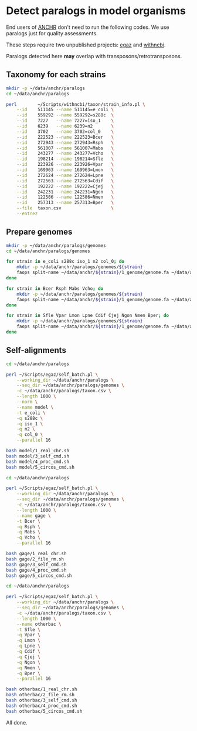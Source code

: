 # Detect paralogs in model organisms

End users of [ANCHR](https://github.com/wang-q/App-Anchr) don't need to run the following codes. We
use paralogs just for quality assessments.

These steps require two unpublished projects: [egaz](https://github.com/wang-q/egaz) and
[withncbi](https://github.com/wang-q/withncbi).

Paralogs detected here **may** overlap with transposons/retrotransposons.

## Taxonomy for each strains

```bash
mkdir -p ~/data/anchr/paralogs
cd ~/data/anchr/paralogs

perl        ~/Scripts/withncbi/taxon/strain_info.pl \
    --id    511145 --name 511145=e_coli \
    --id    559292 --name 559292=s288c  \
    --id    7227   --name 7227=iso_1    \
    --id    6239   --name 6239=n2       \
    --id    3702   --name 3702=col_0    \
    --id    222523 --name 222523=Bcer   \
    --id    272943 --name 272943=Rsph   \
    --id    561007 --name 561007=Mabs   \
    --id    243277 --name 243277=Vcho   \
    --id    198214 --name 198214=Sfle   \
    --id    223926 --name 223926=Vpar   \
    --id    169963 --name 169963=Lmon   \
    --id    272624 --name 272624=Lpne   \
    --id    272563 --name 272563=Cdif   \
    --id    192222 --name 192222=Cjej   \
    --id    242231 --name 242231=Ngon   \
    --id    122586 --name 122586=Nmen   \
    --id    257313 --name 257313=Bper   \
    --file  taxon.csv                   \
    --entrez
```

## Prepare genomes

```bash
mkdir -p ~/data/anchr/paralogs/genomes
cd ~/data/anchr/paralogs/genomes

for strain in e_coli s288c iso_1 n2 col_0; do
    mkdir -p ~/data/anchr/paralogs/genomes/${strain}
    faops split-name ~/data/anchr/${strain}/1_genome/genome.fa ~/data/anchr/paralogs/genomes/${strain}
done

for strain in Bcer Rsph Mabs Vcho; do
    mkdir -p ~/data/anchr/paralogs/genomes/${strain}
    faops split-name ~/data/anchr/${strain}/1_genome/genome.fa ~/data/anchr/paralogs/genomes/${strain}
done

for strain in Sfle Vpar Lmon Lpne Cdif Cjej Ngon Nmen Bper; do
    mkdir -p ~/data/anchr/paralogs/genomes/${strain}
    faops split-name ~/data/anchr/${strain}/1_genome/genome.fa ~/data/anchr/paralogs/genomes/${strain}
done

```

## Self-alignments

```bash
cd ~/data/anchr/paralogs

perl ~/Scripts/egaz/self_batch.pl \
    --working_dir ~/data/anchr/paralogs \
    --seq_dir ~/data/anchr/paralogs/genomes \
    -c ~/data/anchr/paralogs/taxon.csv \
    --length 1000 \
    --norm \
    --name model \
    -t e_coli \
    -q s288c \
    -q iso_1 \
    -q n2 \
    -q col_0 \
    --parallel 16

bash model/1_real_chr.sh
bash model/3_self_cmd.sh
bash model/4_proc_cmd.sh
bash model/5_circos_cmd.sh
```

```bash
cd ~/data/anchr/paralogs

perl ~/Scripts/egaz/self_batch.pl \
    --working_dir ~/data/anchr/paralogs \
    --seq_dir ~/data/anchr/paralogs/genomes \
    -c ~/data/anchr/paralogs/taxon.csv \
    --length 1000 \
    --name gage \
    -t Bcer \
    -q Rsph \
    -q Mabs \
    -q Vcho \
    --parallel 16

bash gage/1_real_chr.sh
bash gage/2_file_rm.sh
bash gage/3_self_cmd.sh
bash gage/4_proc_cmd.sh
bash gage/5_circos_cmd.sh
```

```bash
cd ~/data/anchr/paralogs

perl ~/Scripts/egaz/self_batch.pl \
    --working_dir ~/data/anchr/paralogs \
    --seq_dir ~/data/anchr/paralogs/genomes \
    -c ~/data/anchr/paralogs/taxon.csv \
    --length 1000 \
    --name otherbac \
    -t Sfle \
    -q Vpar \
    -q Lmon \
    -q Lpne \
    -q Cdif \
    -q Cjej \
    -q Ngon \
    -q Nmen \
    -q Bper \
    --parallel 16

bash otherbac/1_real_chr.sh
bash otherbac/2_file_rm.sh
bash otherbac/3_self_cmd.sh
bash otherbac/4_proc_cmd.sh
bash otherbac/5_circos_cmd.sh
```

All done.
